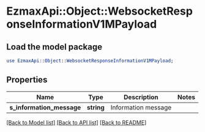 # EzmaxApi::Object::WebsocketResponseInformationV1MPayload

## Load the model package
```perl
use EzmaxApi::Object::WebsocketResponseInformationV1MPayload;
```

## Properties
Name | Type | Description | Notes
------------ | ------------- | ------------- | -------------
**s_information_message** | **string** | Information message | 

[[Back to Model list]](../README.md#documentation-for-models) [[Back to API list]](../README.md#documentation-for-api-endpoints) [[Back to README]](../README.md)



